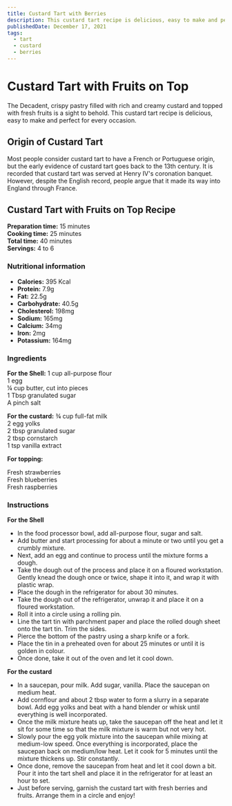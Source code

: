 ```yaml
---
title: Custard Tart with Berries
description: This custard tart recipe is delicious, easy to make and perfect for every occasion.
publishedDate: December 17, 2021
tags:
  - tart
  - custard
  - berries
---
```


# Custard Tart with Fruits on Top

The Decadent, crispy pastry filled with rich and creamy custard and topped with fresh fruits is a sight to behold. This custard tart recipe is delicious, easy to make and perfect for every occasion.

## Origin of Custard Tart

Most people consider custard tart to have a French or Portuguese origin, but the early evidence of custard tart goes back to the 13th century. It is recorded that custard tart was served at Henry IV&#39;s coronation banquet. However, despite the English record, people argue that it made its way into England through France.

## Custard Tart with Fruits on Top Recipe

**Preparation time:** 15 minutes  
**Cooking time:** 25 minutes  
**Total time:** 40 minutes  
**Servings:** 4 to 6

### Nutritional information

- **Calories:** 395 Kcal
- **Protein:** 7.9g
- **Fat:** 22.5g
- **Carbohydrate:** 40.5g
- **Cholesterol:** 198mg
- **Sodium:** 165mg
- **Calcium:** 34mg
- **Iron:** 2mg
- **Potassium:** 164mg

### Ingredients

**For the Shell:**
1 cup all-purpose flour  
1 egg  
¼ cup butter, cut into pieces  
1 Tbsp granulated sugar  
A pinch salt

**For the custard:**
¾ cup full-fat milk  
2 egg yolks  
2 tbsp granulated sugar  
2 tbsp cornstarch  
1 tsp vanilla extract

**For topping:**

Fresh strawberries  
Fresh blueberries  
Fresh raspberries

### Instructions

**For the Shell**

- In the food processor bowl, add all-purpose flour, sugar and salt.
- Add butter and start processing for about a minute or two until you get a crumbly mixture.
- Next, add an egg and continue to process until the mixture forms a dough.
- Take the dough out of the process and place it on a floured workstation. Gently knead the dough once or twice, shape it into it, and wrap it with plastic wrap.
- Place the dough in the refrigerator for about 30 minutes.
- Take the dough out of the refrigerator, unwrap it and place it on a floured workstation.
- Roll it into a circle using a rolling pin.
- Line the tart tin with parchment paper and place the rolled dough sheet onto the tart tin. Trim the sides.
- Pierce the bottom of the pastry using a sharp knife or a fork.
- Place the tin in a preheated oven for about 25 minutes or until it is golden in colour.
- Once done, take it out of the oven and let it cool down.

**For the custard**

- In a saucepan, pour milk. Add sugar, vanilla. Place the saucepan on medium heat.
- Add cornflour and about 2 tbsp water to form a slurry in a separate bowl. Add egg yolks and beat with a hand blender or whisk until everything is well incorporated.
- Once the milk mixture heats up, take the saucepan off the heat and let it sit for some time so that the milk mixture is warm but not very hot.
- Slowly pour the egg yolk mixture into the saucepan while mixing at medium-low speed. Once everything is incorporated, place the saucepan back on medium/low heat. Let it cook for 5 minutes until the mixture thickens up. Stir constantly.
- Once done, remove the saucepan from heat and let it cool down a bit. Pour it into the tart shell and place it in the refrigerator for at least an hour to set.
- Just before serving, garnish the custard tart with fresh berries and fruits. Arrange them in a circle and enjoy!
